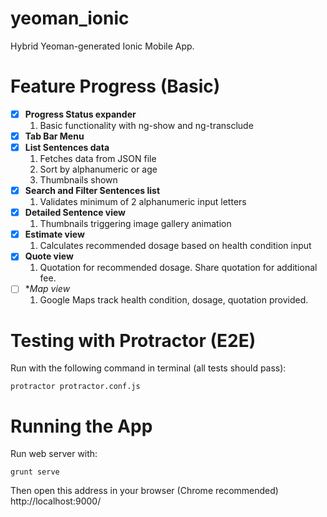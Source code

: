yeoman_ionic
============

Hybrid Yeoman-generated Ionic Mobile App.

Feature Progress (Basic)
=============================
    
- [x] **Progress Status expander**
  1. Basic functionality with ng-show and ng-transclude
- [x] **Tab Bar Menu**
- [x] **List Sentences data**
  1. Fetches data from JSON file
  2. Sort by alphanumeric or age
  2. Thumbnails shown
- [x] **Search and Filter Sentences list**
  1. Validates minimum of 2 alphanumeric input letters
- [x] **Detailed Sentence view**
  1. Thumbnails triggering image gallery animation
- [x] **Estimate view**
  1. Calculates recommended dosage based on health condition input
- [x] **Quote view**
  1. Quotation for recommended dosage. Share quotation for additional fee.
- [ ] **Map view*
  1. Google Maps track health condition, dosage, quotation provided.


Testing with Protractor (E2E)
=============================
Run with the following command in terminal (all tests should pass):
```
protractor protractor.conf.js
```

Running the App
===============
Run web server with: 
```
grunt serve
```
Then open this address in your browser (Chrome recommended) http://localhost:9000/

